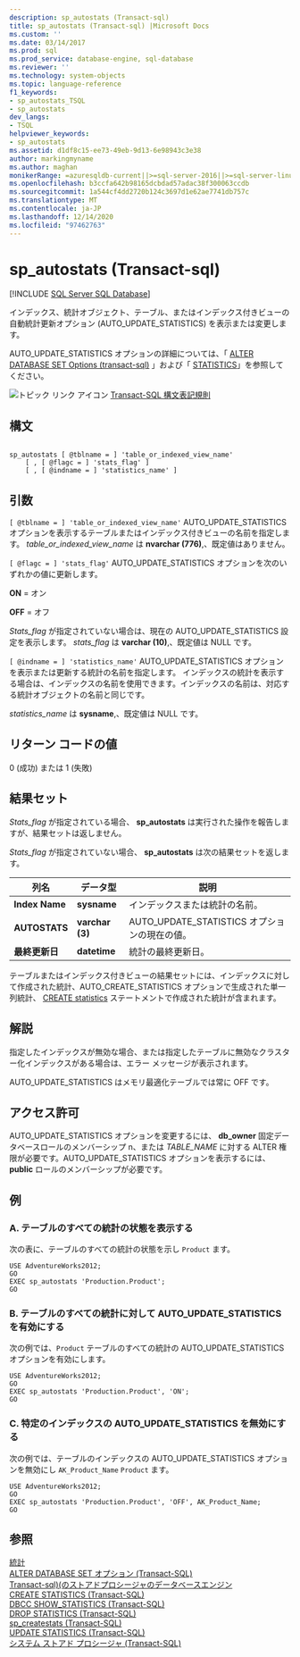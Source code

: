 ```yaml
---
description: sp_autostats (Transact-sql)
title: sp_autostats (Transact-sql) |Microsoft Docs
ms.custom: ''
ms.date: 03/14/2017
ms.prod: sql
ms.prod_service: database-engine, sql-database
ms.reviewer: ''
ms.technology: system-objects
ms.topic: language-reference
f1_keywords:
- sp_autostats_TSQL
- sp_autostats
dev_langs:
- TSQL
helpviewer_keywords:
- sp_autostats
ms.assetid: d1df8c15-ee73-49eb-9d13-6e98943c3e38
author: markingmyname
ms.author: maghan
monikerRange: =azuresqldb-current||>=sql-server-2016||>=sql-server-linux-2017||=azuresqldb-mi-current
ms.openlocfilehash: b3ccfa642b98165dcbdad57adac38f300063ccdb
ms.sourcegitcommit: 1a544cf4dd2720b124c3697d1e62ae7741db757c
ms.translationtype: MT
ms.contentlocale: ja-JP
ms.lasthandoff: 12/14/2020
ms.locfileid: "97462763"
---
```

# <a name="sp_autostats-transact-sql"></a>sp_autostats (Transact-sql)
[!INCLUDE [SQL Server SQL Database](../../includes/applies-to-version/sql-asdb.md)]

  インデックス、統計オブジェクト、テーブル、またはインデックス付きビューの自動統計更新オプション (AUTO_UPDATE_STATISTICS) を表示または変更します。  
  
 AUTO_UPDATE_STATISTICS オプションの詳細については、「 [ALTER DATABASE SET Options &#40;transact-sql&#41;](../../t-sql/statements/alter-database-transact-sql-set-options.md) 」および「 [STATISTICS](../../relational-databases/statistics/statistics.md)」を参照してください。  
  
 ![トピック リンク アイコン](../../database-engine/configure-windows/media/topic-link.gif "トピック リンク アイコン") [Transact-SQL 構文表記規則](../../t-sql/language-elements/transact-sql-syntax-conventions-transact-sql.md)  
  
## <a name="syntax"></a>構文  
  
```  
  
sp_autostats [ @tblname = ] 'table_or_indexed_view_name'   
    [ , [ @flagc = ] 'stats_flag' ]   
    [ , [ @indname = ] 'statistics_name' ]  
```  
  
## <a name="arguments"></a>引数  
`[ @tblname = ] 'table_or_indexed_view_name'` AUTO_UPDATE_STATISTICS オプションを表示するテーブルまたはインデックス付きビューの名前を指定します。 *table_or_indexed_view_name* は **nvarchar (776)**,、既定値はありません。  
  
`[ @flagc = ] 'stats_flag'` AUTO_UPDATE_STATISTICS オプションを次のいずれかの値に更新します。  
  
 **ON** = オン  
  
 **OFF** = オフ  
  
 *Stats_flag* が指定されていない場合は、現在の AUTO_UPDATE_STATISTICS 設定を表示します。 *stats_flag* は **varchar (10)**,、既定値は NULL です。  
  
`[ @indname = ] 'statistics_name'` AUTO_UPDATE_STATISTICS オプションを表示または更新する統計の名前を指定します。 インデックスの統計を表示する場合は、インデックスの名前を使用できます。インデックスの名前は、対応する統計オブジェクトの名前と同じです。  
  
 *statistics_name* は **sysname**,、既定値は NULL です。  
  
## <a name="return-code-values"></a>リターン コードの値  
 0 (成功) または 1 (失敗)  
  
## <a name="result-sets"></a>結果セット  
 *Stats_flag* が指定されている場合、 **sp_autostats** は実行された操作を報告しますが、結果セットは返しません。  
  
 *Stats_flag* が指定されていない場合、 **sp_autostats** は次の結果セットを返します。  
  
|列名|データ型|説明|  
|-----------------|---------------|-----------------|  
|**Index Name**|**sysname**|インデックスまたは統計の名前。|  
|**AUTOSTATS**|**varchar (3)**|AUTO_UPDATE_STATISTICS オプションの現在の値。|  
|**最終更新日**|**datetime**|統計の最終更新日。|  
  
 テーブルまたはインデックス付きビューの結果セットには、インデックスに対して作成された統計、AUTO_CREATE_STATISTICS オプションで生成された単一列統計、 [CREATE statistics](../../t-sql/statements/create-statistics-transact-sql.md) ステートメントで作成された統計が含まれます。  
  
## <a name="remarks"></a>解説  
 指定したインデックスが無効な場合、または指定したテーブルに無効なクラスター化インデックスがある場合は、エラー メッセージが表示されます。  
  
 AUTO_UPDATE_STATISTICS はメモリ最適化テーブルでは常に OFF です。  
  
## <a name="permissions"></a>アクセス許可  
 AUTO_UPDATE_STATISTICS オプションを変更するには、 **db_owner** 固定データベースロールのメンバーシップ n、または *TABLE_NAME* に対する ALTER 権限が必要です。AUTO_UPDATE_STATISTICS オプションを表示するには、 **public** ロールのメンバーシップが必要です。  
  
## <a name="examples"></a>例  
  
### <a name="a-display-the-status-of-all-statistics-on-a-table"></a>A. テーブルのすべての統計の状態を表示する  
 次の表に、テーブルのすべての統計の状態を示し `Product` ます。  
  
```  
USE AdventureWorks2012;  
GO  
EXEC sp_autostats 'Production.Product';  
GO  
```  
  
### <a name="b-enable-auto_update_statistics-for-all-statistics-on-a-table"></a>B. テーブルのすべての統計に対して AUTO_UPDATE_STATISTICS を有効にする  
 次の例では、`Product` テーブルのすべての統計の AUTO_UPDATE_STATISTICS オプションを有効にします。  
  
```  
USE AdventureWorks2012;  
GO  
EXEC sp_autostats 'Production.Product', 'ON';  
GO  
```  
  
### <a name="c-disable-auto_update_statistics-for-a-specific-index"></a>C. 特定のインデックスの AUTO_UPDATE_STATISTICS を無効にする  
 次の例では、テーブルのインデックスの AUTO_UPDATE_STATISTICS オプションを無効にし `AK_Product_Name` `Product` ます。  
  
```  
USE AdventureWorks2012;  
GO  
EXEC sp_autostats 'Production.Product', 'OFF', AK_Product_Name;  
GO  
```  
  
## <a name="see-also"></a>参照  
 [統計](../../relational-databases/statistics/statistics.md)   
 [ALTER DATABASE SET オプション &#40;Transact-SQL&#41;](../../t-sql/statements/alter-database-transact-sql-set-options.md)   
 [Transact-sql&#41;&#40;のストアドプロシージャのデータベースエンジン ](../../relational-databases/system-stored-procedures/database-engine-stored-procedures-transact-sql.md)   
 [CREATE STATISTICS &#40;Transact-SQL&#41;](../../t-sql/statements/create-statistics-transact-sql.md)   
 [DBCC SHOW_STATISTICS &#40;Transact-SQL&#41;](../../t-sql/database-console-commands/dbcc-show-statistics-transact-sql.md)   
 [DROP STATISTICS &#40;Transact-SQL&#41;](../../t-sql/statements/drop-statistics-transact-sql.md)   
 [sp_createstats &#40;Transact-SQL&#41;](../../relational-databases/system-stored-procedures/sp-createstats-transact-sql.md)   
 [UPDATE STATISTICS &#40;Transact-SQL&#41;](../../t-sql/statements/update-statistics-transact-sql.md)   
 [システム ストアド プロシージャ &#40;Transact-SQL&#41;](../../relational-databases/system-stored-procedures/system-stored-procedures-transact-sql.md)  
  
  
